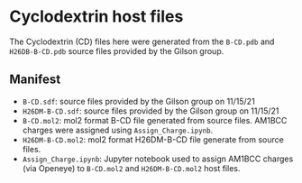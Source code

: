 # Cyclodextrin host files

The Cyclodextrin (CD) files here were generated from the `B-CD.pdb` and `H26DB-B-CD.pdb` source files provided by the Gilson group.

## Manifest
- `B-CD.sdf`: source files provided by the Gilson group on 11/15/21
- `H26DM-B-CD.sdf`: source files provided by the Gilson group on 11/15/21
- `B-CD.mol2`: mol2 format B-CD file generated from source files. AM1BCC charges were assigned using `Assign_Charge.ipynb`.
- `H26DM-B-CD.mol2`: mol2 format H26DM-B-CD file generate from source files.  
- `Assign_Charge.ipynb`: Jupyter notebook used to assign AM1BCC charges (via Openeye) to `B-CD.mol2` and `H26DM-B-CD.mol2` host files.  

